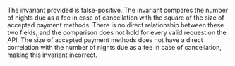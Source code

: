 The invariant provided is false-positive. The invariant compares the number of nights due as a fee in case of cancellation with the square of the size of accepted payment methods. There is no direct relationship between these two fields, and the comparison does not hold for every valid request on the API. The size of accepted payment methods does not have a direct correlation with the number of nights due as a fee in case of cancellation, making this invariant incorrect.
